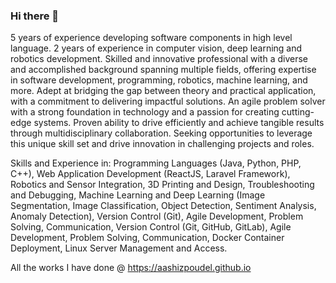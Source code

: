 ### Hi there 👋

<!--
**aashizpoudel/aashizpoudel** is a ✨ _special_ ✨ repository because its `README.md` (this file) appears on your GitHub profile.

Here are some ideas to get you started:

- 🔭 I’m currently working on ...
- 🌱 I’m currently learning ...
- 👯 I’m looking to collaborate on ...
- 🤔 I’m looking for help with ...
- 💬 Ask me about ...
- 📫 How to reach me: ...
- 😄 Pronouns: ...
- ⚡ Fun fact: ...
-->


5 years of experience developing software components in high level language. 2 years of experience in computer vision, deep learning and robotics development. Skilled and innovative professional with a diverse and accomplished background spanning multiple fields, offering expertise in software development, programming, robotics, machine learning, and more. Adept at bridging the gap between theory and practical application, with a commitment to delivering impactful solutions. An agile problem solver with a strong foundation in technology and a passion for creating cutting-edge systems. Proven ability to drive efficiently and achieve tangible results through multidisciplinary collaboration. Seeking opportunities to leverage this unique skill set and drive innovation in challenging projects and roles.

Skills and Experience in:
Programming Languages (Java, Python, PHP, C++), Web Application Development (ReactJS, Laravel Framework), Robotics and Sensor Integration, 3D Printing and Design, Troubleshooting and Debugging, Machine Learning and Deep Learning (Image Segmentation, Image Classification, Object Detection, Sentiment Analysis, Anomaly Detection), Version Control (Git), Agile Development, Problem Solving, Communication, Version Control (Git, GitHub, GitLab), Agile Development, Problem Solving, Communication, Docker Container Deployment, Linux Server Management and Access.

All the works I have done @ https://aashizpoudel.github.io
